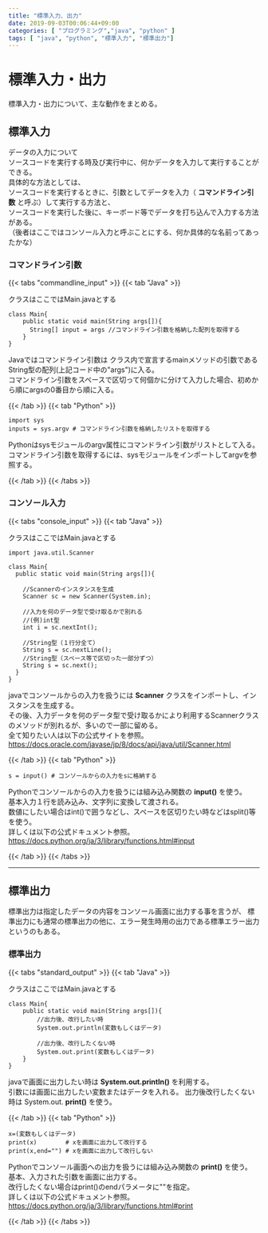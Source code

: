 ```yaml
---
title: "標準入力、出力"
date: 2019-09-03T00:06:44+09:00
categories: [ "プログラミング","java", "python" ]
tags: [ "java", "python", "標準入力", "標準出力"]
---
```


# 標準入力・出力

標準入力・出力について、主な動作をまとめる。

## 標準入力

データの入力について<br>
ソースコードを実行する時及び実行中に、何かデータを入力して実行することができる。<br>
具体的な方法としては、<br>
ソースコードを実行するときに、引数としてデータを入力（ **コマンドライン引数** と呼ぶ）して実行する方法と、<br>
ソースコードを実行した後に、キーボード等でデータを打ち込んで入力する方法がある。<br>
（後者はここではコンソール入力と呼ぶことにする、何か具体的な名前ってあったかな）

### コマンドライン引数

{{< tabs "commandline_input" >}}
{{< tab "Java" >}}

クラスはここではMain.javaとする

```
class Main{
    public static void main(String args[]){
      String[] input = args //コマンドライン引数を格納した配列を取得する
    }
}
```

Javaではコマンドライン引数は
クラス内で宣言するmainメソッドの引数であるString型の配列(上記コード中の"args")に入る。<br>
コマンドライン引数をスペースで区切って何個かに分けて入力した場合、初めから順にargsの0番目から順に入る。

{{< /tab >}}
{{< tab "Python" >}}

```
import sys
inputs = sys.argv # コマンドライン引数を格納したリストを取得する
```

Pythonはsysモジュールのargv属性にコマンドライン引数がリストとして入る。<br>
コマンドライン引数を取得するには、sysモジュールをインポートしてargvを参照する。

{{< /tab >}}
{{< /tabs >}}

### コンソール入力

{{< tabs "console_input" >}}
{{< tab "Java" >}}

クラスはここではMain.javaとする

```
import java.util.Scanner

class Main{
  public static void main(String args[]){

    //Scannerのインスタンスを生成
    Scanner sc = new Scanner(System.in);

    //入力を何のデータ型で受け取るかで別れる
    //(例)int型
    int i = sc.nextInt();

    //String型（１行分全て）
    String s = sc.nextLine();
    //String型（スペース等で区切った一部分ずつ）
    String s = sc.next();
  }
}
```

javaでコンソールからの入力を扱うには **Scanner** クラスをインポートし、インスタンスを生成する。<br>
その後、入力データを何のデータ型で受け取るかにより利用するScannerクラスのメソッドが別れるが、多いので一部に留める。<br>
全て知りたい人は以下の公式サイトを参照。<br>
https://docs.oracle.com/javase/jp/8/docs/api/java/util/Scanner.html

{{< /tab >}}
{{< tab "Python" >}}

```
s = input() # コンソールからの入力をsに格納する
```

Pythonでコンソールからの入力を扱うには組み込み関数の **input()** を使う。<br>
基本入力１行を読み込み、文字列に変換して渡される。<br>
数値にしたい場合はint()で囲うなどし、スペースを区切りたい時などはsplit()等を使う。<br>
詳しくは以下の公式ドキュメント参照。<br>
https://docs.python.org/ja/3/library/functions.html#input

{{< /tab >}}
{{< /tabs >}}

<hr>

## 標準出力

標準出力は指定したデータの内容をコンソール画面に出力する事を言うが、
標準出力にも通常の標準出力の他に、エラー発生時用の出力である標準エラー出力というのもある。

### 標準出力

{{< tabs "standard_output" >}}
{{< tab "Java" >}}

クラスはここではMain.javaとする

```
class Main{
    public static void main(String args[]){
        //出力後、改行したい時
        System.out.println(変数もしくはデータ)

        //出力後、改行したくない時
        System.out.print(変数もしくはデータ)
    }
}
```

javaで画面に出力したい時は **System.out.println()** を利用する。<br>
引数には画面に出力したい変数またはデータを入れる。
出力後改行したくない時は System.out. **print()** を使う。

{{< /tab >}}
{{< tab "Python" >}}

```
x=(変数もしくはデータ)
print(x)        # xを画面に出力して改行する
print(x,end="") # xを画面に出力して改行しない
```

Pythonでコンソール画面への出力を扱うには組み込み関数の **print()** を使う。<br>
基本、入力された引数を画面に出力する。<br>
改行したくない場合はprint()のendパラメータに""を指定。<br>
詳しくは以下の公式ドキュメント参照。<br>
https://docs.python.org/ja/3/library/functions.html#print

{{< /tab >}}
{{< /tabs >}}
